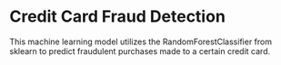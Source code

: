 # Credit Card Fraud Detection
This machine learning model utilizes the RandomForestClassifier from sklearn to predict fraudulent purchases made to a certain credit card. 

